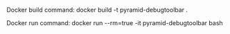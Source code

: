 Docker build command:
docker build -t pyramid-debugtoolbar .

Docker run command:
docker run --rm=true -it pyramid-debugtoolbar bash

